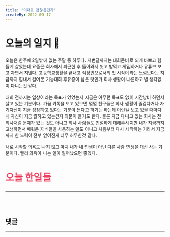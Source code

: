 ```yaml
---
title: "이대로 괜찮은건가"
createBy: 2022-09-17
---
```


<meta name="google-site-verification" content="zhv4UHG7Qfn8At3XKNXpBEVVNDHA3hinj_avfyq4m_A" />

##  <h2 style="font-size: 30px">오늘의 일지 🎪</h2>
오늘은 한주에 2일밖에 없는 주말 중 하루다. 저번달까지는 대회준비로 되게 바쁘고 힘들게 살았는데 요즘은 회사에서 퇴근한 후 돌아와서 씻고 밥먹고 게임하거나 유튜브 보고 자면서 지낸다. 고등학교생활을 끝내고 직장인으로서의 첫 시작이라는 느낌보다는 지금까지 힘내서 걸어온 기능대회 후유증이 남은 탓인가 회사 생활이 나른하고 별 생각없이 다니는것 같다. 
<br>
<br>
대회 전까지는 입상이라는 목표가 있었는지 지금은 아무런 목표도 없이 시간낭비 하면서 살고 있는 기분이다. 가끔 카톡을 보고 있으면 몇몇 친구들은 회사 생활이 즐겁다거나 자기자신이 지금 성장하고 있다는 기분이 든다고 하기는 하는데 이런걸 보고 있을 때마다 내 자신이 지금 뭘하고 있는건지 의문이 들기도 한다. 물론 지금 다니고 있는 회사는 전 회사처럼 문제가 있는 것도 아니고 회사 사람들도 친절하게 대해주시지만 내가 지금까지 고생하면서 배워온 지식들을 사용하는 일도 아니고 처음부터 다시 시작하는 거라서 지금까지 한 노력이 전부 없어진게 너무 허무한것 같다. 
<br>
<br>
새로 시작할 의욕도 나지 않고 마치 내가 내 인생이 아닌 다른 사람 인생을 대신 사는 기분이다. 빨리 의욕이 나는 일이 일어났으면 좋겠다.

## <h2 style="color: #ee4867; font-size: 30px">오늘 한일들</h2>
--- 


<br>
<br>

## 댓글
---
<br>

<Comment />
